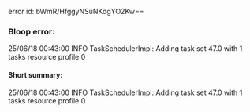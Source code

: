 error id: bWmR/HfggyNSuNKdgYO2Kw==
### Bloop error:

25/06/18 00:43:00 INFO TaskSchedulerImpl: Adding task set 47.0 with 1 tasks resource profile 0
#### Short summary: 

25/06/18 00:43:00 INFO TaskSchedulerImpl: Adding task set 47.0 with 1 tasks resource profile 0